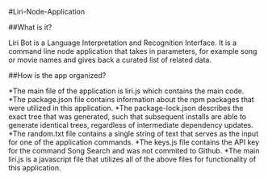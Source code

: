 #Liri-Node-Application

##What is it?

Liri Bot is a Language Interpretation and Recognition Interface. It is a command line node application that takes in parameters, for example song or movie names and gives back a curated list of related data.

##How is the app organized?

*The main file of the application is liri.js which contains the main code.
*The package.json file contains information about the npm packages that were utilized in this application.
*The package-lock.json describes the exact tree that was generated, such that subsequent installs are able to generate identical trees, regardless of intermediate dependency updates.
*The random.txt file contains a single string of text that serves as the input for one of the application commands.
*The keys.js file contains the API key for the command Song Search and was not commited to Github.
*The main liri.js is a javascript file that utilizes all of the above files for functionality of this application.

